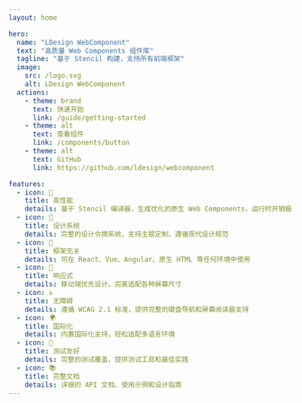 ```yaml
---
layout: home

hero:
  name: "LDesign WebComponent"
  text: "高质量 Web Components 组件库"
  tagline: "基于 Stencil 构建，支持所有前端框架"
  image:
    src: /logo.svg
    alt: LDesign WebComponent
  actions:
    - theme: brand
      text: 快速开始
      link: /guide/getting-started
    - theme: alt
      text: 查看组件
      link: /components/button
    - theme: alt
      text: GitHub
      link: https://github.com/ldesign/webcomponent

features:
  - icon: 🚀
    title: 高性能
    details: 基于 Stencil 编译器，生成优化的原生 Web Components，运行时开销极小
  - icon: 🎨
    title: 设计系统
    details: 完整的设计令牌系统，支持主题定制，遵循现代设计规范
  - icon: 🔧
    title: 框架无关
    details: 可在 React、Vue、Angular、原生 HTML 等任何环境中使用
  - icon: 📱
    title: 响应式
    details: 移动端优先设计，完美适配各种屏幕尺寸
  - icon: ♿
    title: 无障碍
    details: 遵循 WCAG 2.1 标准，提供完整的键盘导航和屏幕阅读器支持
  - icon: 🌍
    title: 国际化
    details: 内置国际化支持，轻松适配多语言环境
  - icon: 🧪
    title: 测试友好
    details: 完整的测试覆盖，提供测试工具和最佳实践
  - icon: 📚
    title: 完整文档
    details: 详细的 API 文档、使用示例和设计指南
---
```


<style>
:root {
  --vp-home-hero-name-color: transparent;
  --vp-home-hero-name-background: -webkit-linear-gradient(120deg, #722ED1 30%, #a67fdb);

  --vp-home-hero-image-background-image: linear-gradient(-45deg, #722ED1 50%, #a67fdb 50%);
  --vp-home-hero-image-filter: blur(44px);
}

@media (min-width: 640px) {
  :root {
    --vp-home-hero-image-filter: blur(56px);
  }
}

@media (min-width: 960px) {
  :root {
    --vp-home-hero-image-filter: blur(68px);
  }
}
</style>
